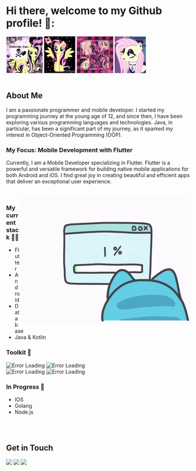 # Hi there, welcome to my Github profile! 🐴:

<div>
 <img src="https://raw.githubusercontent.com/ST1NF00K/ST1NF00K/main/assets/emo_fluttershy.gif" alt="Error Loading" height="100">
 <img src="https://raw.githubusercontent.com/ST1NF00K/ST1NF00K/main/assets/happy_fluttershy.gif" alt="Error Loading" height="100">
 <img src="https://raw.githubusercontent.com/ST1NF00K/ST1NF00K/main/assets/emo_fluttershy_2.gif" alt="Error Loading" height="100">
 <img src="https://raw.githubusercontent.com/ST1NF00K/ST1NF00K/main/assets/fancy_fluttershy.gif" alt="Error Loading" height="100">

</div>


 <br> 
 
## About Me

I am a passionate programmer and mobile developer. I started my programming journey at the young age of 12, and since then, I have been exploring various programming languages and technologies. Java, in particular, has been a significant part of my journey, as it sparked my interest in Object-Oriented Programming (OOP).

### My Focus: Mobile Development with Flutter
Currently, I am a Mobile Developer specializing in Flutter. Flutter is a powerful and versatile framework for building native mobile applications for both Android and iOS. I find great joy in creating beautiful and efficient apps that deliver an exceptional user experience. 

<br>

<img src="https://raw.githubusercontent.com/ST1NF00K/ST1NF00K/main/assets/error-loading.gif" alt="Error Loading" height="350" align="right">

### My current stack :woman_technologist:	
- Flutter
- Android
- Database
- Java & Kotlin

### Toolkit :wrench:
<div>
 <img src="https://img.shields.io/badge/firebase-ffca28?style=for-the-badge&logo=firebase&logoColor=black" alt="Error Loading" height="20">
 <img src="https://img.shields.io/badge/GraphQl-E10098?style=for-the-badge&logo=graphql&logoColor=white" alt="Error Loading" height="20">

</div>
<div>

 <img src="https://img.shields.io/badge/Jira-0052CC?style=for-the-badge&logo=Jira&logoColor=white" alt="Error Loading" height="20">
 <img src="https://img.shields.io/badge/Figma-F24E1E?style=for-the-badge&logo=figma&logoColor=white" alt="Error Loading" height="20">

</div>

### In Progress :seedling:
- IOS
- Golang
- Node.js



<br><br>


## Get in Touch
<a href="mailto:liviacastilholi@gmail.com" rel="error loading">![](https://img.shields.io/badge/Gmail-D14836?style=for-the-badge&logo=gmail&logoColor=white)</a>
<a href="https://www.linkedin.com/in/livia-santiago-a3a543148/" rel="error loading">![](https://img.shields.io/badge/LinkedIn-0077B5?style=for-the-badge&logo=linkedin&logoColor=white)</a>
<a href="https://discordapp.com/users/316065482694459393" rel="error loading">![](https://img.shields.io/badge/Discord-5865F2?style=for-the-badge&logo=discord&logoColor=white)</a>
